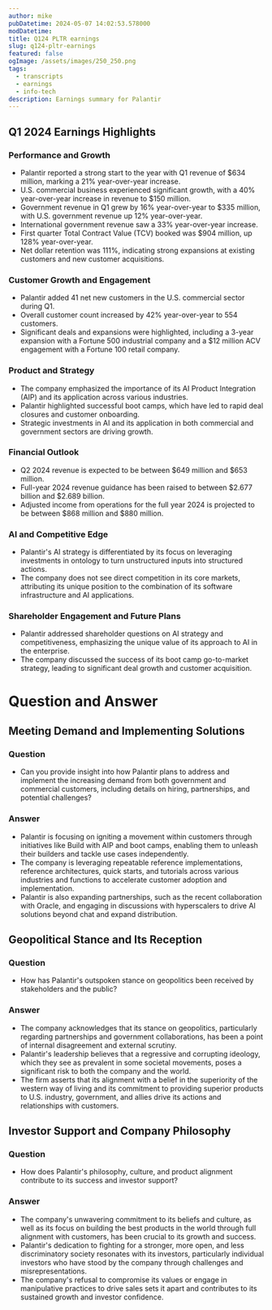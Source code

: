 ```yaml
---
author: mike
pubDatetime: 2024-05-07 14:02:53.578000
modDatetime: 
title: Q124 PLTR earnings
slug: q124-pltr-earnings
featured: false
ogImage: /assets/images/250_250.png
tags:
  - transcripts
  - earnings
  - info-tech
description: Earnings summary for Palantir
---
```

## Q1 2024 Earnings Highlights

### Performance and Growth

- Palantir reported a strong start to the year with Q1 revenue of $634 million, marking a 21% year-over-year increase. 
- U.S. commercial business experienced significant growth, with a 40% year-over-year increase in revenue to $150 million. 
- Government revenue in Q1 grew by 16% year-over-year to $335 million, with U.S. government revenue up 12% year-over-year. 
- International government revenue saw a 33% year-over-year increase. 
- First quarter Total Contract Value (TCV) booked was $904 million, up 128% year-over-year. 
- Net dollar retention was 111%, indicating strong expansions at existing customers and new customer acquisitions. 

### Customer Growth and Engagement

- Palantir added 41 net new customers in the U.S. commercial sector during Q1. 
- Overall customer count increased by 42% year-over-year to 554 customers. 
- Significant deals and expansions were highlighted, including a 3-year expansion with a Fortune 500 industrial company and a $12 million ACV engagement with a Fortune 100 retail company. 

### Product and Strategy

- The company emphasized the importance of its AI Product Integration (AIP) and its application across various industries. 
- Palantir highlighted successful boot camps, which have led to rapid deal closures and customer onboarding. 
- Strategic investments in AI and its application in both commercial and government sectors are driving growth. 

### Financial Outlook

- Q2 2024 revenue is expected to be between $649 million and $653 million. 
- Full-year 2024 revenue guidance has been raised to between $2.677 billion and $2.689 billion. 
- Adjusted income from operations for the full year 2024 is projected to be between $868 million and $880 million. 

### AI and Competitive Edge

- Palantir's AI strategy is differentiated by its focus on leveraging investments in ontology to turn unstructured inputs into structured actions. 
- The company does not see direct competition in its core markets, attributing its unique position to the combination of its software infrastructure and AI applications. 

### Shareholder Engagement and Future Plans

- Palantir addressed shareholder questions on AI strategy and competitiveness, emphasizing the unique value of its approach to AI in the enterprise. 
- The company discussed the success of its boot camp go-to-market strategy, leading to significant deal growth and customer acquisition. 

# Question and Answer

## Meeting Demand and Implementing Solutions

### Question

- Can you provide insight into how Palantir plans to address and implement the increasing demand from both government and commercial customers, including details on hiring, partnerships, and potential challenges? 

### Answer

- Palantir is focusing on igniting a movement within customers through initiatives like Build with AIP and boot camps, enabling them to unleash their builders and tackle use cases independently. 
- The company is leveraging repeatable reference implementations, reference architectures, quick starts, and tutorials across various industries and functions to accelerate customer adoption and implementation. 
- Palantir is also expanding partnerships, such as the recent collaboration with Oracle, and engaging in discussions with hyperscalers to drive AI solutions beyond chat and expand distribution. 

## Geopolitical Stance and Its Reception

### Question

- How has Palantir's outspoken stance on geopolitics been received by stakeholders and the public? 

### Answer

- The company acknowledges that its stance on geopolitics, particularly regarding partnerships and government collaborations, has been a point of internal disagreement and external scrutiny. 
- Palantir's leadership believes that a regressive and corrupting ideology, which they see as prevalent in some societal movements, poses a significant risk to both the company and the world. 
- The firm asserts that its alignment with a belief in the superiority of the western way of living and its commitment to providing superior products to U.S. industry, government, and allies drive its actions and relationships with customers. 

## Investor Support and Company Philosophy

### Question

- How does Palantir's philosophy, culture, and product alignment contribute to its success and investor support? 

### Answer

- The company's unwavering commitment to its beliefs and culture, as well as its focus on building the best products in the world through full alignment with customers, has been crucial to its growth and success. 
- Palantir's dedication to fighting for a stronger, more open, and less discriminatory society resonates with its investors, particularly individual investors who have stood by the company through challenges and misrepresentations. 
- The company's refusal to compromise its values or engage in manipulative practices to drive sales sets it apart and contributes to its sustained growth and investor confidence. 